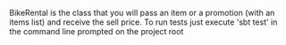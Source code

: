 BikeRental is the class that you will pass an item or a promotion (with an items list) and receive the sell price.
To run tests just execute 'sbt test' in the command line prompted on the project root 